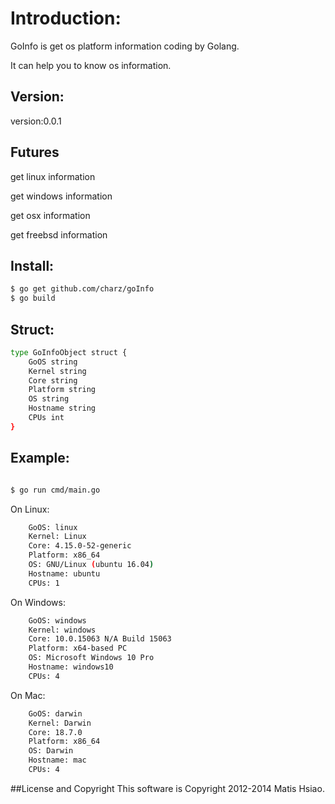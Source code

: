 # Introduction:

  GoInfo is get os platform information coding by Golang.

  It can help you to know os information.


## Version:

version:0.0.1

## Futures

get linux information

get windows information

get osx information

get freebsd information


## Install:

```sh
$ go get github.com/charz/goInfo
$ go build
```

## Struct:

```sh
type GoInfoObject struct {
	GoOS string
	Kernel string
	Core string
	Platform string
	OS string
	Hostname string
	CPUs int
}
```

## Example:

```sh

$ go run cmd/main.go
```

On Linux:
```sh
    GoOS: linux
    Kernel: Linux
    Core: 4.15.0-52-generic
    Platform: x86_64
    OS: GNU/Linux (ubuntu 16.04)
    Hostname: ubuntu
    CPUs: 1
```

On Windows:

```sh
    GoOS: windows
    Kernel: windows
    Core: 10.0.15063 N/A Build 15063
    Platform: x64-based PC
    OS: Microsoft Windows 10 Pro
    Hostname: windows10
    CPUs: 4
```

On Mac:

```sh
    GoOS: darwin
    Kernel: Darwin
    Core: 18.7.0
    Platform: x86_64
    OS: Darwin
    Hostname: mac
    CPUs: 4
```

##License and Copyright
This software is Copyright 2012-2014 Matis Hsiao.

